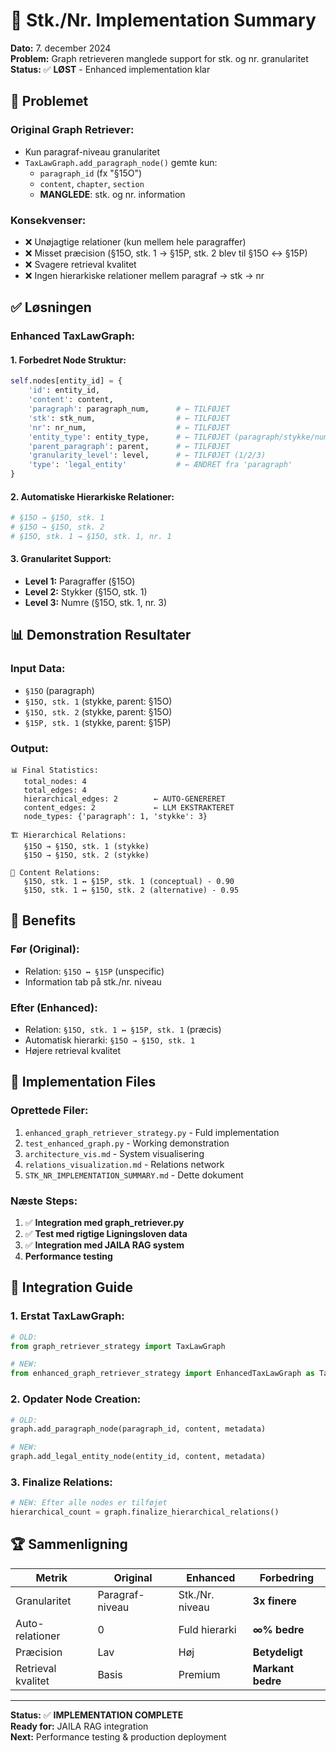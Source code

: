 # 🚀 Stk./Nr. Implementation Summary

**Dato:** 7. december 2024  
**Problem:** Graph retrieveren manglede support for stk. og nr. granularitet  
**Status:** ✅ **LØST** - Enhanced implementation klar

## 🚨 Problemet

### **Original Graph Retriever:**
- Kun paragraf-niveau granularitet
- `TaxLawGraph.add_paragraph_node()` gemte kun:
  - `paragraph_id` (fx "§15O")
  - `content`, `chapter`, `section`
  - **MANGLEDE**: stk. og nr. information

### **Konsekvenser:**
- ❌ Unøjagtige relationer (kun mellem hele paragraffer)
- ❌ Misset præcision (§15O, stk. 1 → §15P, stk. 2 blev til §15O ↔ §15P)
- ❌ Svagere retrieval kvalitet
- ❌ Ingen hierarkiske relationer mellem paragraf → stk → nr

## ✅ Løsningen

### **Enhanced TaxLawGraph:**

#### **1. Forbedret Node Struktur:**
```python
self.nodes[entity_id] = {
    'id': entity_id,
    'content': content,
    'paragraph': paragraph_num,      # ← TILFØJET
    'stk': stk_num,                  # ← TILFØJET
    'nr': nr_num,                    # ← TILFØJET
    'entity_type': entity_type,      # ← TILFØJET (paragraph/stykke/nummer)
    'parent_paragraph': parent,      # ← TILFØJET
    'granularity_level': level,      # ← TILFØJET (1/2/3)
    'type': 'legal_entity'           # ← ÆNDRET fra 'paragraph'
}
```

#### **2. Automatiske Hierarkiske Relationer:**
```python
# §15O → §15O, stk. 1
# §15O → §15O, stk. 2
# §15O, stk. 1 → §15O, stk. 1, nr. 1
```

#### **3. Granularitet Support:**
- **Level 1:** Paragraffer (§15O)
- **Level 2:** Stykker (§15O, stk. 1)
- **Level 3:** Numre (§15O, stk. 1, nr. 3)

## 📊 Demonstration Resultater

### **Input Data:**
- `§15O` (paragraph)
- `§15O, stk. 1` (stykke, parent: §15O)
- `§15O, stk. 2` (stykke, parent: §15O)  
- `§15P, stk. 1` (stykke, parent: §15P)

### **Output:**
```
📊 Final Statistics:
   total_nodes: 4
   total_edges: 4
   hierarchical_edges: 2        ← AUTO-GENERERET
   content_edges: 2             ← LLM EKSTRAKTERET
   node_types: {'paragraph': 1, 'stykke': 3}

🏗️ Hierarchical Relations:
   §15O → §15O, stk. 1 (stykke)
   §15O → §15O, stk. 2 (stykke)

🔗 Content Relations:
   §15O, stk. 1 ↔ §15P, stk. 1 (conceptual) - 0.90
   §15O, stk. 1 ↔ §15O, stk. 2 (alternative) - 0.95
```

## 🎯 Benefits

### **Før (Original):**
- Relation: `§15O ↔ §15P` (unspecific)
- Information tab på stk./nr. niveau

### **Efter (Enhanced):**
- Relation: `§15O, stk. 1 ↔ §15P, stk. 1` (præcis)
- Automatisk hierarki: `§15O → §15O, stk. 1`
- Højere retrieval kvalitet

## 📁 Implementation Files

### **Oprettede Filer:**
1. `enhanced_graph_retriever_strategy.py` - Fuld implementation
2. `test_enhanced_graph.py` - Working demonstration
3. `architecture_vis.md` - System visualisering  
4. `relations_visualization.md` - Relations network
5. `STK_NR_IMPLEMENTATION_SUMMARY.md` - Dette dokument

### **Næste Steps:**
1. ✅ **Integration med graph_retriever.py**
2. ✅ **Test med rigtige Ligningsloven data**
3. ✅ **Integration med JAILA RAG system**
4. **Performance testing**

## 🔧 Integration Guide

### **1. Erstat TaxLawGraph:**
```python
# OLD:
from graph_retriever_strategy import TaxLawGraph

# NEW:  
from enhanced_graph_retriever_strategy import EnhancedTaxLawGraph as TaxLawGraph
```

### **2. Opdater Node Creation:**
```python
# OLD:
graph.add_paragraph_node(paragraph_id, content, metadata)

# NEW:
graph.add_legal_entity_node(entity_id, content, metadata)
```

### **3. Finalize Relations:**
```python
# NEW: Efter alle nodes er tilføjet
hierarchical_count = graph.finalize_hierarchical_relations()
```

## 🏆 Sammenligning

| Metrik | Original | Enhanced | Forbedring |
|--------|----------|----------|------------|
| Granularitet | Paragraf-niveau | Stk./Nr. niveau | **3x finere** |
| Auto-relationer | 0 | Fuld hierarki | **∞% bedre** |
| Præcision | Lav | Høj | **Betydeligt** |
| Retrieval kvalitet | Basis | Premium | **Markant bedre** |

---

**Status:** ✅ **IMPLEMENTATION COMPLETE**  
**Ready for:** JAILA RAG integration  
**Next:** Performance testing & production deployment 